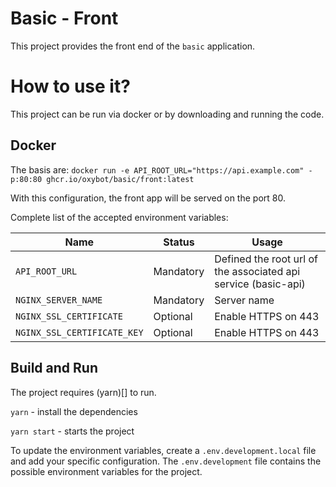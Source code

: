 # Basic - Front

This project provides the front end of the `basic` application.

# How to use it?

This project can be run via docker or by downloading and running the code.

## Docker

The basis are:
`docker run -e API_ROOT_URL="https://api.example.com" -p:80:80 ghcr.io/oxybot/basic/front:latest`

With this configuration, the front app will be served on the port 80.

Complete list of the accepted environment variables:

| Name | Status | Usage |
|------|--------|-------|
| `API_ROOT_URL` | Mandatory | Defined the root url of the associated api service (basic-api) |
| `NGINX_SERVER_NAME` | Mandatory | Server name |
| `NGINX_SSL_CERTIFICATE` | Optional | Enable HTTPS on 443 |
| `NGINX_SSL_CERTIFICATE_KEY` | Optional | Enable HTTPS on 443 |

## Build and Run

The project requires (yarn)[] to run.

`yarn` - install the dependencies

`yarn start` - starts the project

To update the environment variables, create a `.env.development.local` file and add your specific configuration.
The `.env.development` file contains the possible environment variables for the project.
